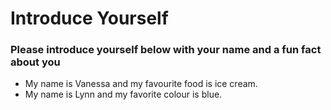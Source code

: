 # Introduce Yourself
### Please introduce yourself below with your name and a fun fact about you
- My name is Vanessa and my favourite food is ice cream.
- My name is Lynn and my favorite colour is blue.
